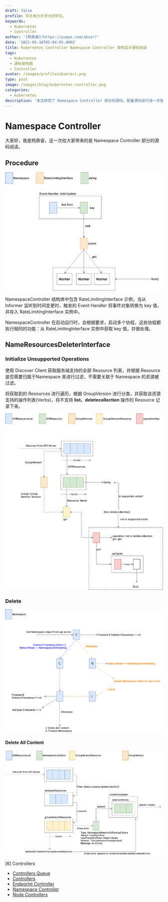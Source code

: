 ```yaml
---
draft: false
profile: 华北电力大学大四学生。
keywords:
  - Kubernetes
  - Controller
author: '[杨鼎睿](https://yuque.com/abser)'
date: '2021-05-10T05:04:05.000Z'
title: Kubernetes Controller Namespace Controller 架构设计源码阅读
tags:
  - Kubernetes
  - 源码架构图
  - Controller
avatar: /images/profile/abserari.png
type: post
image: /images/blog/kubernetes-controller.png
categories:
  - kubernetes
description: '本文研究了 Namespace Controller 部分的源码，配备源码进行进一步理解，可以加深理解,增强相关设计能力。'
---
```


# Namespace Controller

大家好，我是杨鼎睿，这一次给大家带来的是 Namespace Controller 部分的源码阅读。 

## Procedure

![namespace-controller-main-procedure.svg](../.gitbook/assets/20%20%281%29.png)

NamespaceController 结构体中包含 RateLimitingInterface 示例，当从 Informer 监听到时间变更时，触发的 Event Handler 将事件对象转换为 key 值，并存入 RateLimitingInterface 实例中。

NamespaceController 在启动运行时，会根据要求，启动多个协程，这些协程都执行相同的功能：从 RateLimitingInterface 实例中获取 key 值，并做处理。

## NameResourcesDeleterInterface

### Initialize Unsupported Operations

使用 Discover Client 获取服务端支持的全部 Resource 列表，并根据 Resource 是否需要归属于Namespace 来进行过滤，不需要关联于 Namespace 的资源被过滤。

将获取到的 Resources 进行遍历，根据 GroupVersion 进行分类，并获取该资源支持的操作列表\(Verbs\)，将不支持 **list、deletecollection** 操作的 Resource 记录下来。

![namespace-controller-init-op-cache.svg](../.gitbook/assets/21%20%281%29.png)

### Delete

![namespace-controller-name-resource-deleter-delete.svg](../.gitbook/assets/22%20%281%29.png)

#### Delete All Content

![namespace-controller-delete-all-content.svg](../.gitbook/assets/23%20%281%29.png)

\[6\] Controllers

* [Controllers Queue](https://github.com/cloudnativeto/sig-kubernetes/tree/f0b2470abda40d4c0ac2b727df5562b4f2cf996e/blog/kubernetes-controller-queue/README.md)
* [Controllers](https://github.com/cloudnativeto/sig-kubernetes/tree/f0b2470abda40d4c0ac2b727df5562b4f2cf996e/blog/kubernetes-controller-controllers/README.md)
* [Endporint Controller](https://github.com/cloudnativeto/sig-kubernetes/tree/f0b2470abda40d4c0ac2b727df5562b4f2cf996e/blog/kubernetes-controller-endpoint-controller/README.md)
* [Namespace Controller](https://github.com/cloudnativeto/sig-kubernetes/tree/f0b2470abda40d4c0ac2b727df5562b4f2cf996e/blog/kubernetes-controller-namespace-controller/README.md)
* [Node Controllers](https://github.com/cloudnativeto/sig-kubernetes/tree/f0b2470abda40d4c0ac2b727df5562b4f2cf996e/blog/kubernetes-controller-node-controllers/README.md)

